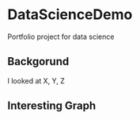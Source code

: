 # DataScienceDemo
Portfolio project for data science 


## Backgorund
I looked at X, Y, Z

## Interesting Graph 
